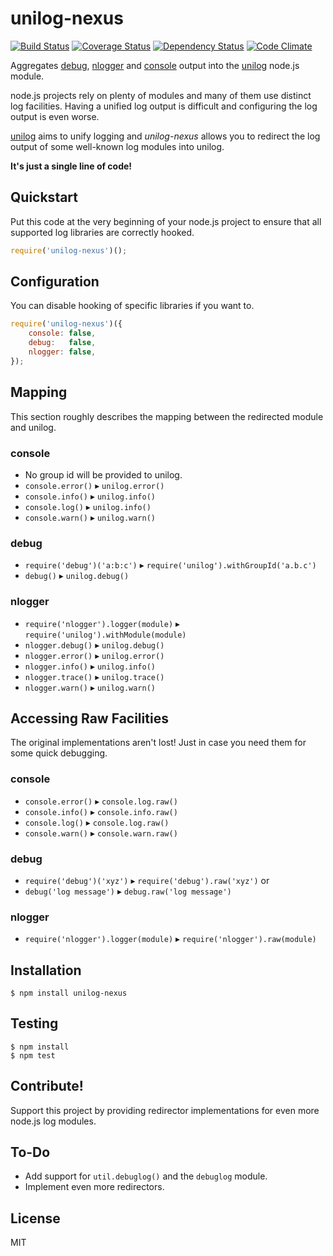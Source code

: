unilog-nexus
============

[![Build Status](https://travis-ci.org/fluidsonic/unilog-nexus.png?branch=master)](https://travis-ci.org/fluidsonic/unilog-nexus)
[![Coverage Status](https://coveralls.io/repos/fluidsonic/unilog-nexus/badge.png)](https://coveralls.io/r/fluidsonic/unilog-nexus)
[![Dependency Status](https://gemnasium.com/fluidsonic/unilog-nexus.png)](https://gemnasium.com/fluidsonic/unilog-nexus)
[![Code Climate](https://codeclimate.com/github/fluidsonic/unilog-nexus.png)](https://codeclimate.com/github/fluidsonic/unilog-nexus)

Aggregates [debug](https://github.com/visionmedia/debug), [nlogger](https://github.com/igo/nlogger) and
[console](http://nodejs.org/api/stdio.html) output into the [unilog](https://github.com/fluidsonic/unilog) node.js module.

node.js projects rely on plenty of modules and many of them use distinct log facilities.
Having a unified log output is difficult and configuring the log output is even worse.

[unilog](https://github.com/fluidsonic/unilog) aims to unify logging and *unilog-nexus* allows you to redirect the log output of some well-known log modules into unilog.

**It's just a single line of code!**



Quickstart
----------

Put this code at the very beginning of your node.js project to ensure that all supported log libraries are correctly hooked.

```javascript
require('unilog-nexus')();
```


Configuration
-------------

You can disable hooking of specific libraries if you want to.

```javascript
require('unilog-nexus')({
	console: false,
	debug:   false,
	nlogger: false,
});
```


Mapping
-------

This section roughly describes the mapping between the redirected module and unilog.

### console

- No group id will be provided to unilog.
- `console.error()` ▸ `unilog.error()`
- `console.info()` ▸ `unilog.info()`
- `console.log()` ▸ `unilog.info()`
- `console.warn()` ▸ `unilog.warn()`

### debug

- `require('debug')('a:b:c')` ▸ `require('unilog').withGroupId('a.b.c')`
- `debug()` ▸ `unilog.debug()`

### nlogger

- `require('nlogger').logger(module)` ▸ `require('unilog').withModule(module)`
- `nlogger.debug()` ▸ `unilog.debug()`
- `nlogger.error()` ▸ `unilog.error()`
- `nlogger.info()` ▸ `unilog.info()`
- `nlogger.trace()` ▸ `unilog.trace()`
- `nlogger.warn()` ▸ `unilog.warn()`



Accessing Raw Facilities
------------------------

The original implementations aren't lost! Just in case you need them for some quick debugging.

### console

- `console.error()` ▸ `console.log.raw()`
- `console.info()` ▸ `console.info.raw()`
- `console.log()` ▸ `console.log.raw()`
- `console.warn()` ▸ `console.warn.raw()`

### debug

- `require('debug')('xyz')` ▸ `require('debug').raw('xyz')` or
- `debug('log message')` ▸ `debug.raw('log message')`

### nlogger

- `require('nlogger').logger(module)` ▸ `require('nlogger').raw(module)`



Installation
------------

	$ npm install unilog-nexus



Testing
-------

	$ npm install
	$ npm test



Contribute!
-----------

Support this project by providing redirector implementations for even more node.js log modules.



To-Do
-----

- Add support for `util.debuglog()` and the `debuglog` module.
- Implement even more redirectors.



License
-------

MIT
